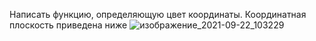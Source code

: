 Написать функцию, определяющую цвет координаты. Координатная плоскость приведена ниже
![изображение_2021-09-22_103229](https://user-images.githubusercontent.com/90501362/134301476-d0fd234a-2d7d-4475-a821-51c9f2dfab12.png)
